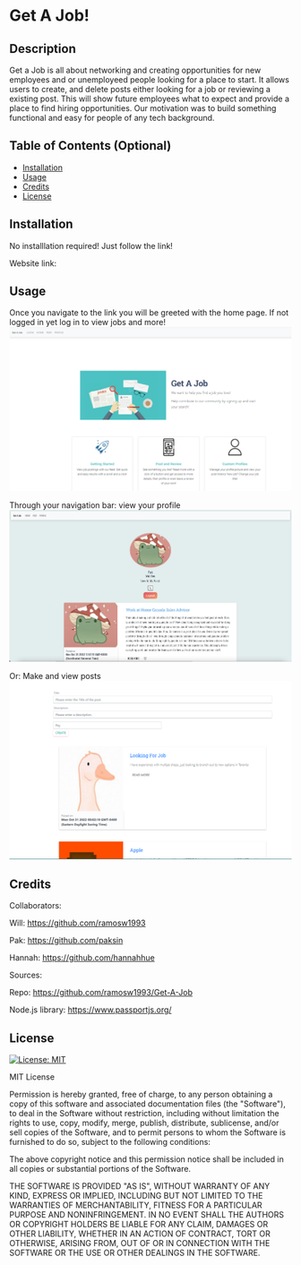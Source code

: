 # Get A Job!

## Description

Get a Job is all about networking and creating opportunities for new employees and or unemployeed people looking for a place to start. It allows users to create, and delete posts either looking for a job or reviewing a existing post. This will show future employees what to expect and provide a place to find hiring opportunities. Our motivation was to build something functional and easy for people of any tech background.

## Table of Contents (Optional)

- [Installation](#installation)
- [Usage](#usage)
- [Credits](#credits)
- [License](#license)

## Installation

No installlation required! Just follow the link!

Website link:

## Usage

Once you navigate to the link you will be greeted with the home page.
If not logged in yet log in to view jobs and more!
![alt text](/public/imgs/homepg.PNG)

Through your navigation bar:
view your profile
![alt text](/public/imgs/profilepg.png)

Or:
Make and view posts
![alt text](/public/imgs/feedpg.PNG)

## Credits

Collaborators:

Will: https://github.com/ramosw1993

Pak: https://github.com/paksin

Hannah: https://github.com/hannahhue

Sources:

Repo: https://github.com/ramosw1993/Get-A-Job

Node.js library: https://www.passportjs.org/

## License

[![License: MIT](https://img.shields.io/badge/License-MIT-yellow.svg)](https://opensource.org/licenses/MIT)

MIT License

Permission is hereby granted, free of charge, to any person obtaining a copy of this software and associated documentation files (the "Software"), to deal in the Software without restriction, including without limitation the rights to use, copy, modify, merge, publish, distribute, sublicense, and/or sell copies of the Software, and to permit persons to whom the Software is furnished to do so, subject to the following conditions:

The above copyright notice and this permission notice shall be included in all copies or substantial portions of the Software.

THE SOFTWARE IS PROVIDED "AS IS", WITHOUT WARRANTY OF ANY KIND, EXPRESS OR IMPLIED, INCLUDING BUT NOT LIMITED TO THE WARRANTIES OF MERCHANTABILITY, FITNESS FOR A PARTICULAR PURPOSE AND NONINFRINGEMENT. IN NO EVENT SHALL THE AUTHORS OR COPYRIGHT HOLDERS BE LIABLE FOR ANY CLAIM, DAMAGES OR OTHER LIABILITY, WHETHER IN AN ACTION OF CONTRACT, TORT OR OTHERWISE, ARISING FROM, OUT OF OR IN CONNECTION WITH THE SOFTWARE OR THE USE OR OTHER DEALINGS IN THE SOFTWARE.
